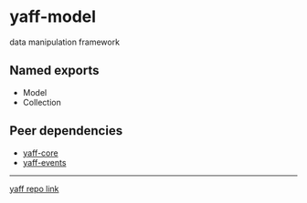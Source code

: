 # yaff-model
data manipulation framework

## Named exports
- Model
- Collection

## Peer dependencies
- [yaff-core](https://github.com/taburetkin/yaff-core)
- [yaff-events](https://github.com/taburetkin/yaff-events)

----------
[yaff repo link](https://github.com/taburetkin/yaff)